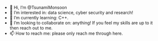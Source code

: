 - 👋 Hi, I’m @TsunamiMonsoon
- 👀 I’m interested in: data science, cyber security and research!
- 🌱 I’m currently learning: C++.
- 💞️ I’m looking to collaborate on: anything! If you feel my skills are up to it then reach out to me.
- 📫 How to reach me: please only reach me through here.
